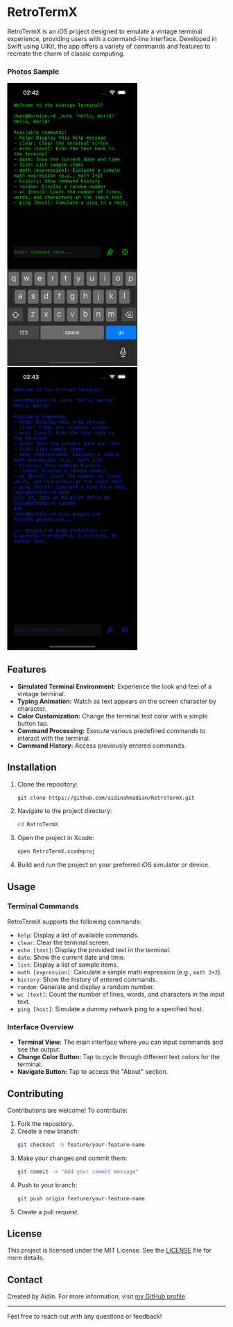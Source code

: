 # RetroTermX

RetroTermX is an iOS project designed to emulate a vintage terminal experience, providing users with a command-line interface. Developed in Swift using UIKit, the app offers a variety of commands and features to recreate the charm of classic computing.

### Photos Sample

<img width="300" alt="firstpic" src="Pics/firstpic.png"> <img width="300" alt="secondpic" src="Pics/secondpic.png">

## Features

- **Simulated Terminal Environment:** Experience the look and feel of a vintage terminal.
- **Typing Animation:** Watch as text appears on the screen character by character.
- **Color Customization:** Change the terminal text color with a simple button tap.
- **Command Processing:** Execute various predefined commands to interact with the terminal.
- **Command History:** Access previously entered commands.

## Installation

1. Clone the repository:
    ```bash
    git clone https://github.com/aidinahmadian/RetroTermX.git
    ```

2. Navigate to the project directory:
    ```bash
    cd RetroTermX
    ```

3. Open the project in Xcode:
    ```bash
    open RetroTermX.xcodeproj
    ```

4. Build and run the project on your preferred iOS simulator or device.

## Usage

### Terminal Commands

RetroTermX supports the following commands:

- `help`: Display a list of available commands.
- `clear`: Clear the terminal screen.
- `echo [text]`: Display the provided text in the terminal.
- `date`: Show the current date and time.
- `list`: Display a list of sample items.
- `math [expression]`: Calculate a simple math expression (e.g., `math 2+2`).
- `history`: Show the history of entered commands.
- `random`: Generate and display a random number.
- `wc [text]`: Count the number of lines, words, and characters in the input text.
- `ping [host]`: Simulate a dummy network ping to a specified host.

### Interface Overview

- **Terminal View:** The main interface where you can input commands and see the output.
- **Change Color Button:** Tap to cycle through different text colors for the terminal.
- **Navigate Button:** Tap to access the "About" section.

## Contributing

Contributions are welcome! To contribute:

1. Fork the repository.
2. Create a new branch:
    ```bash
    git checkout -b feature/your-feature-name
    ```
3. Make your changes and commit them:
    ```bash
    git commit -m "Add your commit message"
    ```
4. Push to your branch:
    ```bash
    git push origin feature/your-feature-name
    ```
5. Create a pull request.

## License

This project is licensed under the MIT License. See the [LICENSE](LICENSE) file for more details.

## Contact

Created by Aidin. For more information, visit [my GitHub profile](https://github.com/aidinahmadian).

---

Feel free to reach out with any questions or feedback!
